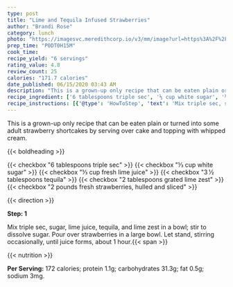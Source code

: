 ```yaml
---
type: post
title: "Lime and Tequila Infused Strawberries"
author: "Brandi Rose"
category: lunch
photo: "https://imagesvc.meredithcorp.io/v3/mm/image?url=https%3A%2F%2Fimages.media-allrecipes.com%2Fuserphotos%2F3603539.jpg"
prep_time: "P0DT0H15M"
cook_time: 
recipe_yield: "6 servings"
rating_value: 4.8
review_count: 25
calories: "171.7 calories"
date_published: 06/15/2020 03:43 AM
description: "This is a grown-up only recipe that can be eaten plain or turned into some adult strawberry shortcakes by serving over cake and topping with whipped cream."
recipe_ingredient: ['6 tablespoons triple sec', '⅓ cup white sugar', '⅓ cup fresh lime juice', '3\u2009½ tablespoons tequila', '2 tablespoons grated lime zest', '2 pounds fresh strawberries, hulled and sliced']
recipe_instructions: [{'@type': 'HowToStep', 'text': 'Mix triple sec, sugar, lime juice, tequila, and lime zest in a bowl; stir to dissolve sugar. Pour over strawberries in a large bowl. Let stand, stirring occasionally, until juice forms, about 1 hour.\n'}]
---
```


This is a grown-up only recipe that can be eaten plain or turned into some adult strawberry shortcakes by serving over cake and topping with whipped cream. 

{{< boldheading >}}

{{< checkbox "6 tablespoons triple sec" >}}
{{< checkbox "⅓ cup white sugar" >}}
{{< checkbox "⅓ cup fresh lime juice" >}}
{{< checkbox "3 ½ tablespoons tequila" >}}
{{< checkbox "2 tablespoons grated lime zest" >}}
{{< checkbox "2 pounds fresh strawberries, hulled and sliced" >}}


{{< direction >}}

**Step: 1**

Mix triple sec, sugar, lime juice, tequila, and lime zest in a bowl; stir to dissolve sugar. Pour over strawberries in a large bowl. Let stand, stirring occasionally, until juice forms, about 1 hour.{{< span >}}

{{< nutrition >}}

**Per Serving:** 172 calories; protein 1.1g; carbohydrates 31.3g; fat 0.5g; sodium 3mg.